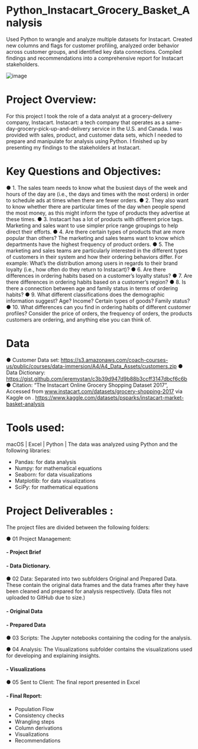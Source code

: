 # Python_Instacart_Grocery_Basket_Analysis
Used Python to wrangle and analyze multiple datasets for Instacart. Created new columns and flags for customer profiling, analyzed order behavior across customer groups, and identified key data connections. Compiled findings and recommendations into a comprehensive report for Instacart stakeholders.

![image](https://github.com/paulaavz/Python_Instacart-Grocery-Basket-Analysis/assets/140116751/68b7dd48-3597-46be-a225-56ae6867f988)

# Project Overview:
For this project I took the role of a data analyst at a grocery-delivery company, Instacart.
Instacart: a tech company that operates as a same-day-grocery-pick-up-and-delivery service in the U.S. and Canada.
I was provided with sales, product, and customer data sets, which I needed to prepare and manipulate for analysis using Python.
I finished up by presenting my findings to the stakeholders at Instacart.

# Key Questions and Objectives:
 
●	1. The sales team needs to know what the busiest days of the week and hours of the day are (i.e., the days and times with the most orders) in order to schedule ads at times when there are fewer orders.
●	2. They also want to know whether there are particular times of the day when people spend the most money, as this might inform the type of products they advertise at these times.
●	3. Instacart has a lot of products with different price tags. Marketing and sales want to use simpler price range groupings to help direct their efforts.
●	4. Are there certain types of products that are more popular than others? The marketing and sales teams want to know which departments have the highest frequency of product orders.
●	5. The marketing and sales teams are particularly interested in the different types of customers in their system and how their ordering behaviors differ. For example: What’s the distribution among users in regards to their brand loyalty (i.e., how often do they return to Instacart)?
●	6.  Are there differences in ordering habits based on a customer’s loyalty status?
●	7. Are there differences in ordering habits based on a customer’s region?
●	8. Is there a connection between age and family status in terms of ordering habits?
●	9. What different classifications does the demographic information suggest? Age? Income? Certain types of goods? Family status?
●	10. What differences can you find in ordering habits of different customer profiles? Consider the price of orders, the frequency of orders, the products customers are ordering, and anything else you can think of.

# Data
●	Customer Data set: https://s3.amazonaws.com/coach-courses-us/public/courses/data-immersion/A4/A4_Data_Assets/customers.zip
●	Data Dictionary: https://gist.github.com/jeremystan/c3b39d947d9b88b3ccff3147dbcf6c6b
●	Citation: “The Instacart Online Grocery Shopping Dataset 2017”, Accessed from www.instacart.com/datasets/grocery-shopping-2017 via Kaggle on <date>. https://www.kaggle.com/datasets/psparks/instacart-market-basket-analysis

# Tools used:
macOS | Excel | Python |
The data was analyzed using Python and the following libraries:
- Pandas: for data analysis
- Numpy: for mathematical equations
- Seaborn: for data visualizations
- Matplotlib: for data visualizations
- SciPy: for mathematical equations

# Project  Deliverables :
The project files are divided between the following folders:

● 01 Project Management: 
#### - Project Brief
#### - Data Dictionary.

● 02 Data: Separated into two subfolders Original and Prepared Data. These contain the original data frames and the data frames after they have been cleaned and prepared for analysis respectively. (Data files not uploaded to GitHub due to size.)
#### - Original Data
#### - Prepared Data

● 03 Scripts: The Jupyter notebooks containing the coding for the analysis.

● 04 Analysis: The Visualizations subfolder contains the visualizations used for developing and explaining insights.
#### - Visualizations

● 05 Sent to Client: The final report presented in Excel
#### - Final Report:
- Population Flow
- Consistency checks
- Wrangling steps
- Column derivations
- Visualizations
- Recommendations

